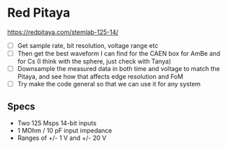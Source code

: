 # Red Pitaya
https://redpitaya.com/stemlab-125-14/
- [ ] Get sample rate, bit resolution, voltage range etc
- [ ] Then get the best waveform I can find for the CAEN box for AmBe and for Cs (I think with the sphere, just check with Tanya)
- [ ] Downsample the measured data in both time and voltage to match the Pitaya, and see how that affects edge resolution and FoM
- [ ] Try make the code general so that we can use it for any system 
## Specs
- Two 125 Msps 14-bit inputs
- 1 MOhm / 10 pF input impedance
- Ranges of +/- 1 V and +/- 20 V